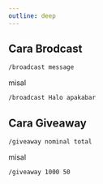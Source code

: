 ```yaml
---
outline: deep
---
```



## Cara Brodcast
```bash
/broadcast message
```

misal
```bash
/broadcast Halo apakabar
```

## Cara Giveaway
```bash
/giveaway nominal total
```

misal
```bash
/giveaway 1000 50
```